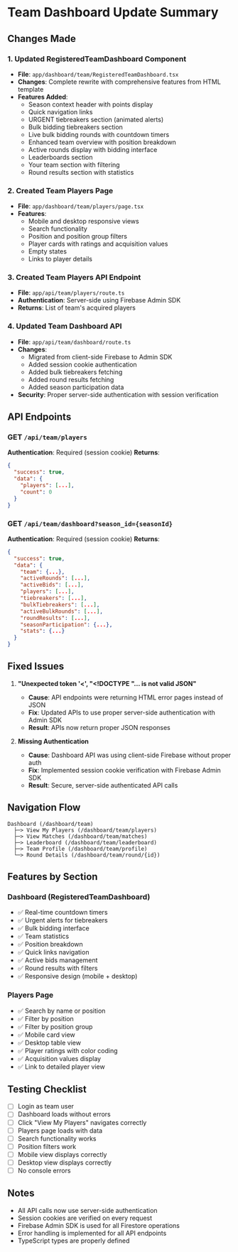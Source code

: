 # Team Dashboard Update Summary

## Changes Made

### 1. **Updated RegisteredTeamDashboard Component**
   - **File**: `app/dashboard/team/RegisteredTeamDashboard.tsx`
   - **Changes**: Complete rewrite with comprehensive features from HTML template
   - **Features Added**:
     - Season context header with points display
     - Quick navigation links
     - URGENT tiebreakers section (animated alerts)
     - Bulk bidding tiebreakers section
     - Live bulk bidding rounds with countdown timers
     - Enhanced team overview with position breakdown
     - Active rounds display with bidding interface
     - Leaderboards section
     - Your team section with filtering
     - Round results section with statistics

### 2. **Created Team Players Page**
   - **File**: `app/dashboard/team/players/page.tsx`
   - **Features**:
     - Mobile and desktop responsive views
     - Search functionality
     - Position and position group filters
     - Player cards with ratings and acquisition values
     - Empty states
     - Links to player details

### 3. **Created Team Players API Endpoint**
   - **File**: `app/api/team/players/route.ts`
   - **Authentication**: Server-side using Firebase Admin SDK
   - **Returns**: List of team's acquired players

### 4. **Updated Team Dashboard API**
   - **File**: `app/api/team/dashboard/route.ts`
   - **Changes**: 
     - Migrated from client-side Firebase to Admin SDK
     - Added session cookie authentication
     - Added bulk tiebreakers fetching
     - Added round results fetching
     - Added season participation data
   - **Security**: Proper server-side authentication with session verification

## API Endpoints

### GET `/api/team/players`
**Authentication**: Required (session cookie)
**Returns**:
```json
{
  "success": true,
  "data": {
    "players": [...],
    "count": 0
  }
}
```

### GET `/api/team/dashboard?season_id={seasonId}`
**Authentication**: Required (session cookie)
**Returns**:
```json
{
  "success": true,
  "data": {
    "team": {...},
    "activeRounds": [...],
    "activeBids": [...],
    "players": [...],
    "tiebreakers": [...],
    "bulkTiebreakers": [...],
    "activeBulkRounds": [...],
    "roundResults": [...],
    "seasonParticipation": {...},
    "stats": {...}
  }
}
```

## Fixed Issues

1. **"Unexpected token '<', "<!DOCTYPE "... is not valid JSON"**
   - **Cause**: API endpoints were returning HTML error pages instead of JSON
   - **Fix**: Updated APIs to use proper server-side authentication with Admin SDK
   - **Result**: APIs now return proper JSON responses

2. **Missing Authentication**
   - **Cause**: Dashboard API was using client-side Firebase without proper auth
   - **Fix**: Implemented session cookie verification with Firebase Admin SDK
   - **Result**: Secure, server-side authenticated API calls

## Navigation Flow

```
Dashboard (/dashboard/team)
  ├─> View My Players (/dashboard/team/players)
  ├─> View Matches (/dashboard/team/matches)
  ├─> Leaderboard (/dashboard/team/leaderboard)
  ├─> Team Profile (/dashboard/team/profile)
  └─> Round Details (/dashboard/team/round/{id})
```

## Features by Section

### Dashboard (RegisteredTeamDashboard)
- ✅ Real-time countdown timers
- ✅ Urgent alerts for tiebreakers
- ✅ Bulk bidding interface
- ✅ Team statistics
- ✅ Position breakdown
- ✅ Quick links navigation
- ✅ Active bids management
- ✅ Round results with filters
- ✅ Responsive design (mobile + desktop)

### Players Page
- ✅ Search by name or position
- ✅ Filter by position
- ✅ Filter by position group
- ✅ Mobile card view
- ✅ Desktop table view
- ✅ Player ratings with color coding
- ✅ Acquisition values display
- ✅ Link to detailed player view

## Testing Checklist

- [ ] Login as team user
- [ ] Dashboard loads without errors
- [ ] Click "View My Players" navigates correctly
- [ ] Players page loads with data
- [ ] Search functionality works
- [ ] Position filters work
- [ ] Mobile view displays correctly
- [ ] Desktop view displays correctly
- [ ] No console errors

## Notes

- All API calls now use server-side authentication
- Session cookies are verified on every request
- Firebase Admin SDK is used for all Firestore operations
- Error handling is implemented for all API endpoints
- TypeScript types are properly defined

